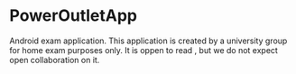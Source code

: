 # PowerOutletApp
Android exam application.
This application is created by a university group for home exam purposes only.
It is oppen to read , but we do not expect open collaboration on it.
